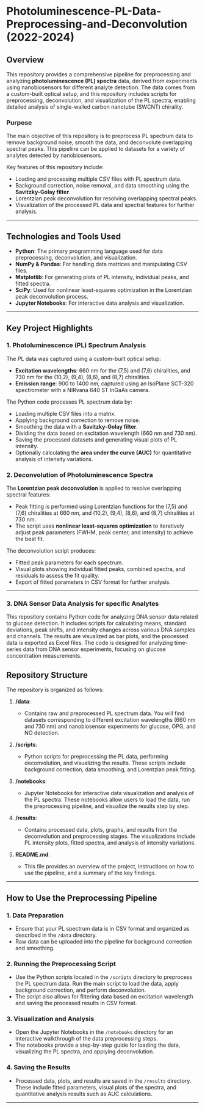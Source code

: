 # Photoluminescence-PL-Data-Preprocessing-and-Deconvolution (2022-2024)

## Overview
This repository provides a comprehensive pipeline for preprocessing and analyzing **photoluminescence (PL) spectra** data, derived from experiments using nanobiosensors for different analyte detection. The data comes from a custom-built optical setup, and this repository includes scripts for preprocessing, deconvolution, and visualization of the PL spectra, enabling detailed analysis of single-walled carbon nanotube (SWCNT) chirality.

### Purpose
The main objective of this repository is to preprocess PL spectrum data to remove background noise, smooth the data, and deconvolute overlapping spectral peaks. This pipeline can be applied to datasets for a variety of analytes detected by nanobiosensors.

Key features of this repository include:
- Loading and processing multiple CSV files with PL spectrum data.
- Background correction, noise removal, and data smoothing using the **Savitzky-Golay filter**.
- Lorentzian peak deconvolution for resolving overlapping spectral peaks.
- Visualization of the processed PL data and spectral features for further analysis.

---

## Technologies and Tools Used
- **Python**: The primary programming language used for data preprocessing, deconvolution, and visualization.
- **NumPy & Pandas**: For handling data matrices and manipulating CSV files.
- **Matplotlib**: For generating plots of PL intensity, individual peaks, and fitted spectra.
- **SciPy**: Used for nonlinear least-squares optimization in the Lorentzian peak deconvolution process.
- **Jupyter Notebooks**: For interactive data analysis and visualization.

---

## Key Project Highlights

### 1. Photoluminescence (PL) Spectrum Analysis
The PL data was captured using a custom-built optical setup:
- **Excitation wavelengths**: 660 nm for the (7,5) and (7,6) chiralities, and 730 nm for the (10,2), (9,4), (8,6), and (8,7) chiralities.
- **Emission range**: 900 to 1400 nm, captured using an IsoPlane SCT-320 spectrometer with a NIRvana 640 ST InGaAs camera.

The Python code processes PL spectrum data by:
- Loading multiple CSV files into a matrix.
- Applying background correction to remove noise.
- Smoothing the data with a **Savitzky-Golay filter**.
- Dividing the data based on excitation wavelength (660 nm and 730 nm).
- Saving the processed datasets and generating visual plots of PL intensity.
- Optionally calculating the **area under the curve (AUC)** for quantitative analysis of intensity variations.

### 2. Deconvolution of Photoluminescence Spectra
The **Lorentzian peak deconvolution** is applied to resolve overlapping spectral features:
- Peak fitting is performed using Lorentzian functions for the (7,5) and (7,6) chiralities at 660 nm, and (10,2), (9,4), (8,6), and (8,7) chiralities at 730 nm.
- The script uses **nonlinear least-squares optimization** to iteratively adjust peak parameters (FWHM, peak center, and intensity) to achieve the best fit.

The deconvolution script produces:
- Fitted peak parameters for each spectrum.
- Visual plots showing individual fitted peaks, combined spectra, and residuals to assess the fit quality.
- Export of fitted parameters in CSV format for further analysis.

---
### 3. DNA Sensor Data Analysis for specific Analytes

This repository contains Python code for analyzing DNA sensor data related to glucose detection. It includes scripts for calculating means, standard deviations, peak shifts, and intensity changes across various DNA samples and channels. The results are visualized as bar plots, and the processed data is exported as Excel files. The code is designed for analyzing time-series data from DNA sensor experiments, focusing on glucose concentration measurements.



## Repository Structure
The repository is organized as follows:

1. **/data**:
   - Contains raw and preprocessed PL spectrum data. You will find datasets corresponding to different excitation wavelengths (660 nm and 730 nm) and nanobiosensor experiments for glucose, OPG, and NO detection.
   
2. **/scripts**:
   - Python scripts for preprocessing the PL data, performing deconvolution, and visualizing the results. These scripts include background correction, data smoothing, and Lorentzian peak fitting.

3. **/notebooks**:
   - Jupyter Notebooks for interactive data visualization and analysis of the PL spectra. These notebooks allow users to load the data, run the preprocessing pipeline, and visualize the results step by step.

4. **/results**:
   - Contains processed data, plots, graphs, and results from the deconvolution and preprocessing stages. The visualizations include PL intensity plots, fitted spectra, and analysis of intensity variations.

5. **README.md**:
   - This file provides an overview of the project, instructions on how to use the pipeline, and a summary of the key findings.

---

## How to Use the Preprocessing Pipeline

### 1. Data Preparation
- Ensure that your PL spectrum data is in CSV format and organized as described in the `/data` directory.
- Raw data can be uploaded into the pipeline for background correction and smoothing.

### 2. Running the Preprocessing Script
- Use the Python scripts located in the `/scripts` directory to preprocess the PL spectrum data. Run the main script to load the data, apply background correction, and perform deconvolution.
- The script also allows for filtering data based on excitation wavelength and saving the processed results in CSV format.

### 3. Visualization and Analysis
- Open the Jupyter Notebooks in the `/notebooks` directory for an interactive walkthrough of the data preprocessing steps.
- The notebooks provide a step-by-step guide for loading the data, visualizing the PL spectra, and applying deconvolution.

### 4. Saving the Results
- Processed data, plots, and results are saved in the `/results` directory. These include fitted parameters, visual plots of the spectra, and quantitative analysis results such as AUC calculations.

---
